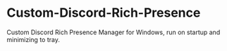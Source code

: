 # Custom-Discord-Rich-Presence
Custom Discord Rich Presence Manager for Windows, run on startup and minimizing to tray.
